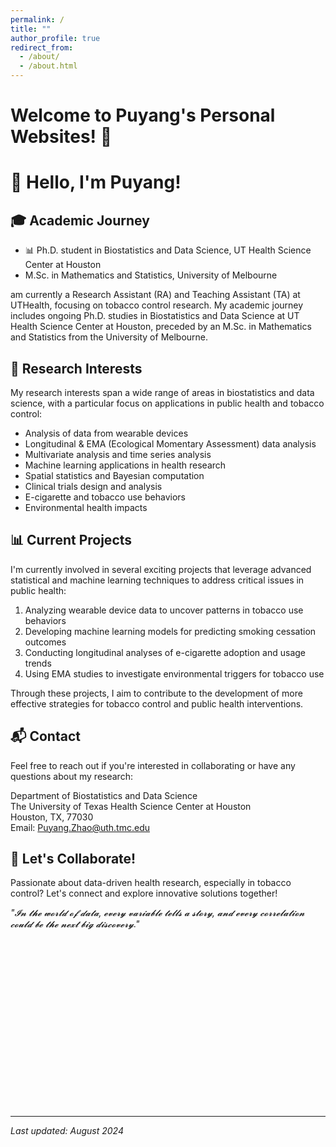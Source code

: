 ```yaml
---
permalink: /
title: ""
author_profile: true
redirect_from: 
  - /about/
  - /about.html
---
```


# Welcome to Puyang's Personal Websites! 🚀

# 👋 Hello, I'm Puyang!

## 🎓 Academic Journey
- 📊 Ph.D. student in Biostatistics and Data Science, UT Health Science Center at Houston
- M.Sc. in Mathematics and Statistics, University of Melbourne

 am currently a Research Assistant (RA) and Teaching Assistant (TA) at UTHealth, focusing on tobacco control research. My academic journey includes ongoing Ph.D. studies in Biostatistics and Data Science at UT Health Science Center at Houston, preceded by an M.Sc. in Mathematics and Statistics from the University of Melbourne.

## 🔬 Research Interests

My research interests span a wide range of areas in biostatistics and data science, with a particular focus on applications in public health and tobacco control:

- Analysis of data from wearable devices
- Longitudinal & EMA (Ecological Momentary Assessment) data analysis
- Multivariate analysis and time series analysis
- Machine learning applications in health research
- Spatial statistics and Bayesian computation
- Clinical trials design and analysis
- E-cigarette and tobacco use behaviors
- Environmental health impacts

## 📊 Current Projects

I'm currently involved in several exciting projects that leverage advanced statistical and machine learning techniques to address critical issues in public health:

1. Analyzing wearable device data to uncover patterns in tobacco use behaviors
2. Developing machine learning models for predicting smoking cessation outcomes
3. Conducting longitudinal analyses of e-cigarette adoption and usage trends
4. Using EMA studies to investigate environmental triggers for tobacco use

Through these projects, I aim to contribute to the development of more effective strategies for tobacco control and public health interventions.

## 📬 Contact

Feel free to reach out if you're interested in collaborating or have any questions about my research:

Department of Biostatistics and Data Science  
The University of Texas Health Science Center at Houston  
Houston, TX, 77030  
Email: Puyang.Zhao@uth.tmc.edu




## 🤝 Let's Collaborate!
Passionate about data-driven health research, especially in tobacco control? Let's connect and explore innovative solutions together!

*"𝓘𝓷 𝓽𝓱𝓮 𝔀𝓸𝓻𝓵𝓭 𝓸𝓯 𝓭𝓪𝓽𝓪, 𝓮𝓿𝓮𝓻𝔂 𝓿𝓪𝓻𝓲𝓪𝓫𝓵𝓮 𝓽𝓮𝓵𝓵𝓼 𝓪 𝓼𝓽𝓸𝓻𝔂, 𝓪𝓷𝓭 𝓮𝓿𝓮𝓻𝔂 𝓬𝓸𝓻𝓻𝓮𝓵𝓪𝓽𝓲𝓸𝓷 𝓬𝓸𝓾𝓵𝓭 𝓫𝓮 𝓽𝓱𝓮 𝓷𝓮𝔁𝓽 𝓫𝓲𝓰 𝓭𝓲𝓼𝓬𝓸𝓿𝓮𝓻𝔂."*

<div id="globe-container" style="width: 270px; height: 270px; overflow: hidden; position: relative;">
  <script type="text/javascript" id="clstr_globe" src="//clustrmaps.com/globe.js?d=clIdEPFSxTObYL5YCT6KPfejmqi13_-8ETks5Uwv8eQ"></script>
</div>

---

*Last updated: August 2024*
